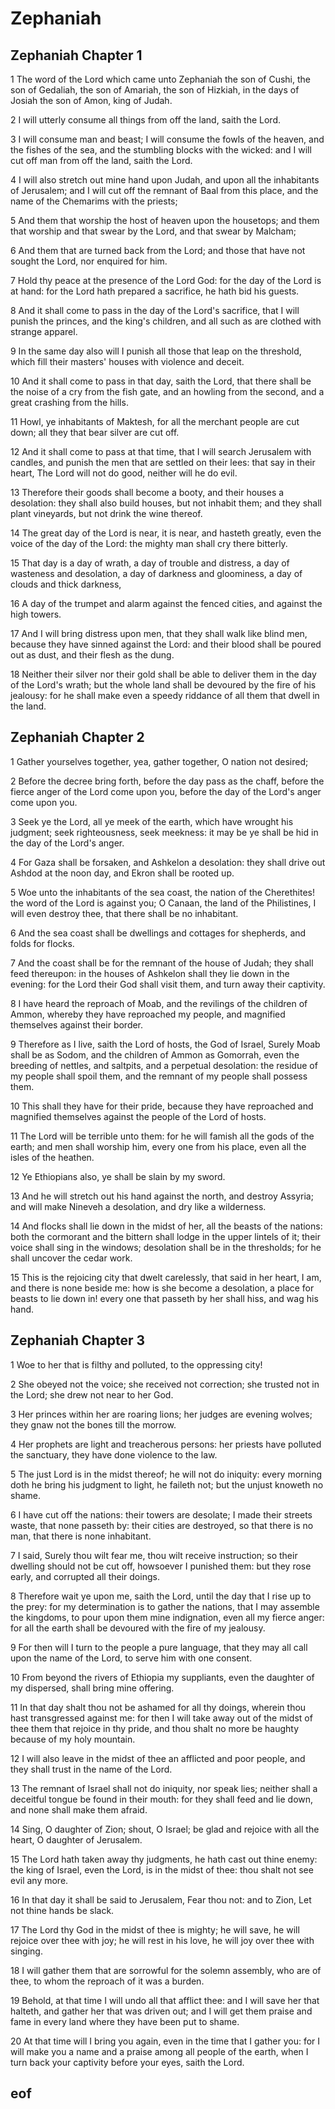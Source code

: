 
# Zephaniah

## Zephaniah Chapter 1

1 The word of the Lord which came unto Zephaniah the son of Cushi, the son of Gedaliah, the son of Amariah, the son of Hizkiah, in the days of Josiah the son of Amon, king of Judah.

2 I will utterly consume all things from off the land, saith the Lord.

3 I will consume man and beast; I will consume the fowls of the heaven, and the fishes of the sea, and the stumbling blocks with the wicked: and I will cut off man from off the land, saith the Lord.

4 I will also stretch out mine hand upon Judah, and upon all the inhabitants of Jerusalem; and I will cut off the remnant of Baal from this place, and the name of the Chemarims with the priests;

5 And them that worship the host of heaven upon the housetops; and them that worship and that swear by the Lord, and that swear by Malcham;

6 And them that are turned back from the Lord; and those that have not sought the Lord, nor enquired for him.

7 Hold thy peace at the presence of the Lord God: for the day of the Lord is at hand: for the Lord hath prepared a sacrifice, he hath bid his guests.

8 And it shall come to pass in the day of the Lord's sacrifice, that I will punish the princes, and the king's children, and all such as are clothed with strange apparel.

9 In the same day also will I punish all those that leap on the threshold, which fill their masters' houses with violence and deceit.

10 And it shall come to pass in that day, saith the Lord, that there shall be the noise of a cry from the fish gate, and an howling from the second, and a great crashing from the hills.

11 Howl, ye inhabitants of Maktesh, for all the merchant people are cut down; all they that bear silver are cut off.

12 And it shall come to pass at that time, that I will search Jerusalem with candles, and punish the men that are settled on their lees: that say in their heart, The Lord will not do good, neither will he do evil.

13 Therefore their goods shall become a booty, and their houses a desolation: they shall also build houses, but not inhabit them; and they shall plant vineyards, but not drink the wine thereof.

14 The great day of the Lord is near, it is near, and hasteth greatly, even the voice of the day of the Lord: the mighty man shall cry there bitterly.

15 That day is a day of wrath, a day of trouble and distress, a day of wasteness and desolation, a day of darkness and gloominess, a day of clouds and thick darkness,

16 A day of the trumpet and alarm against the fenced cities, and against the high towers.

17 And I will bring distress upon men, that they shall walk like blind men, because they have sinned against the Lord: and their blood shall be poured out as dust, and their flesh as the dung.

18 Neither their silver nor their gold shall be able to deliver them in the day of the Lord's wrath; but the whole land shall be devoured by the fire of his jealousy: for he shall make even a speedy riddance of all them that dwell in the land.


## Zephaniah Chapter 2

1 Gather yourselves together, yea, gather together, O nation not desired;

2 Before the decree bring forth, before the day pass as the chaff, before the fierce anger of the Lord come upon you, before the day of the Lord's anger come upon you.

3 Seek ye the Lord, all ye meek of the earth, which have wrought his judgment; seek righteousness, seek meekness: it may be ye shall be hid in the day of the Lord's anger.

4 For Gaza shall be forsaken, and Ashkelon a desolation: they shall drive out Ashdod at the noon day, and Ekron shall be rooted up.

5 Woe unto the inhabitants of the sea coast, the nation of the Cherethites! the word of the Lord is against you; O Canaan, the land of the Philistines, I will even destroy thee, that there shall be no inhabitant.

6 And the sea coast shall be dwellings and cottages for shepherds, and folds for flocks.

7 And the coast shall be for the remnant of the house of Judah; they shall feed thereupon: in the houses of Ashkelon shall they lie down in the evening: for the Lord their God shall visit them, and turn away their captivity.

8 I have heard the reproach of Moab, and the revilings of the children of Ammon, whereby they have reproached my people, and magnified themselves against their border.

9 Therefore as I live, saith the Lord of hosts, the God of Israel, Surely Moab shall be as Sodom, and the children of Ammon as Gomorrah, even the breeding of nettles, and saltpits, and a perpetual desolation: the residue of my people shall spoil them, and the remnant of my people shall possess them.

10 This shall they have for their pride, because they have reproached and magnified themselves against the people of the Lord of hosts.

11 The Lord will be terrible unto them: for he will famish all the gods of the earth; and men shall worship him, every one from his place, even all the isles of the heathen.

12 Ye Ethiopians also, ye shall be slain by my sword.

13 And he will stretch out his hand against the north, and destroy Assyria; and will make Nineveh a desolation, and dry like a wilderness.

14 And flocks shall lie down in the midst of her, all the beasts of the nations: both the cormorant and the bittern shall lodge in the upper lintels of it; their voice shall sing in the windows; desolation shall be in the thresholds; for he shall uncover the cedar work.

15 This is the rejoicing city that dwelt carelessly, that said in her heart, I am, and there is none beside me: how is she become a desolation, a place for beasts to lie down in! every one that passeth by her shall hiss, and wag his hand.


## Zephaniah Chapter 3

1 Woe to her that is filthy and polluted, to the oppressing city!

2 She obeyed not the voice; she received not correction; she trusted not in the Lord; she drew not near to her God.

3 Her princes within her are roaring lions; her judges are evening wolves; they gnaw not the bones till the morrow.

4 Her prophets are light and treacherous persons: her priests have polluted the sanctuary, they have done violence to the law.

5 The just Lord is in the midst thereof; he will not do iniquity: every morning doth he bring his judgment to light, he faileth not; but the unjust knoweth no shame.

6 I have cut off the nations: their towers are desolate; I made their streets waste, that none passeth by: their cities are destroyed, so that there is no man, that there is none inhabitant.

7 I said, Surely thou wilt fear me, thou wilt receive instruction; so their dwelling should not be cut off, howsoever I punished them: but they rose early, and corrupted all their doings.

8 Therefore wait ye upon me, saith the Lord, until the day that I rise up to the prey: for my determination is to gather the nations, that I may assemble the kingdoms, to pour upon them mine indignation, even all my fierce anger: for all the earth shall be devoured with the fire of my jealousy.

9 For then will I turn to the people a pure language, that they may all call upon the name of the Lord, to serve him with one consent.

10 From beyond the rivers of Ethiopia my suppliants, even the daughter of my dispersed, shall bring mine offering.

11 In that day shalt thou not be ashamed for all thy doings, wherein thou hast transgressed against me: for then I will take away out of the midst of thee them that rejoice in thy pride, and thou shalt no more be haughty because of my holy mountain.

12 I will also leave in the midst of thee an afflicted and poor people, and they shall trust in the name of the Lord.

13 The remnant of Israel shall not do iniquity, nor speak lies; neither shall a deceitful tongue be found in their mouth: for they shall feed and lie down, and none shall make them afraid.

14 Sing, O daughter of Zion; shout, O Israel; be glad and rejoice with all the heart, O daughter of Jerusalem.

15 The Lord hath taken away thy judgments, he hath cast out thine enemy: the king of Israel, even the Lord, is in the midst of thee: thou shalt not see evil any more.

16 In that day it shall be said to Jerusalem, Fear thou not: and to Zion, Let not thine hands be slack.

17 The Lord thy God in the midst of thee is mighty; he will save, he will rejoice over thee with joy; he will rest in his love, he will joy over thee with singing.

18 I will gather them that are sorrowful for the solemn assembly, who are of thee, to whom the reproach of it was a burden.

19 Behold, at that time I will undo all that afflict thee: and I will save her that halteth, and gather her that was driven out; and I will get them praise and fame in every land where they have been put to shame.

20 At that time will I bring you again, even in the time that I gather you: for I will make you a name and a praise among all people of the earth, when I turn back your captivity before your eyes, saith the Lord.


## eof
